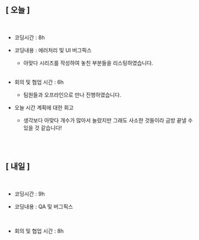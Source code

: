 ## [ 오늘 ]

<br/>

- 코딩시간 : 8h
- 코딩내용 : 에러처리 및 UI 버그픽스

  - 아맞다 시리즈를 작성하여 놓친 부분들을 리스팅하였습니다.

  <br/>

- 회의 및 협업 시간 : 6h

  - 팀원들과 오프라인으로 만나 진행하였습니다.

- 오늘 시간 계획에 대한 회고

  - 생각보다 아맞다 개수가 많아서 놀랐지만 그래도 사소한 것들이라 금방 끝낼 수 있을 것 같습니다!

  <br/>

<br/>

## [ 내일 ]

<br/>

- 코딩시간 : 9h

- 코딩내용 : QA 및 버그픽스

    <br/>

- 회의 및 협업 시간 : 8h
